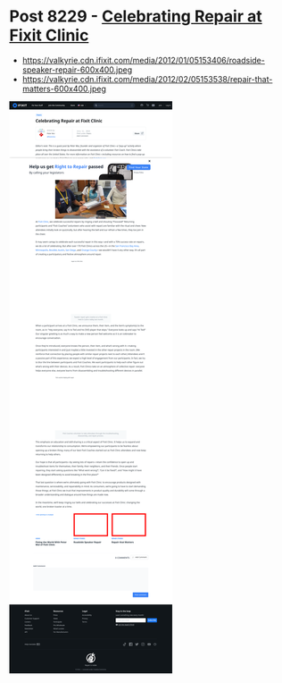 # Post 8229 - [Celebrating Repair at Fixit Clinic](https://www.ifixit.com/News/8229/celebrating-repair-fixit-clinic)

- https://valkyrie.cdn.ifixit.com/media/2012/01/05153406/roadside-speaker-repair-600x400.jpeg
- https://valkyrie.cdn.ifixit.com/media/2012/02/05153538/repair-that-matters-600x400.jpeg

![screencap](screenshots/3da246c4-59d6-4590-87ab-efb51e295446.png)
